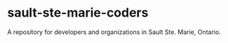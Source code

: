 # sault-ste-marie-coders
A repository for developers and organizations in Sault Ste. Marie, Ontario.
